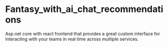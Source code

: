 # Fantasy_with_ai_chat_recommendations
Asp.net core with react frontend that provides a great custom interface for interacting with your teams in real time across multiple services.
